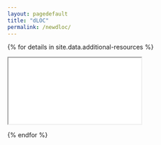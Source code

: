 ```yaml
---
layout: pagedefault
title: "dLOC"
permalink: /newdloc/
---
```


{% for details in site.data.additional-resources %}

<iframe src="{{details.resource_url}}"></iframe>

{% endfor %}
